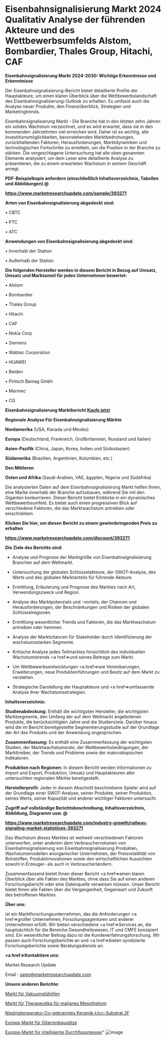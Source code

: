 # Eisenbahnsignalisierung Markt 2024 Qualitativ Analyse der führenden Akteure und des Wettbewerbsumfelds Alstom, Bombardier, Thales Group, Hitachi, CAF

<strong>Eisenbahnsignalisierung Markt 2024-2030: Wichtige Erkenntnisse und Erkenntnisse</strong>

Der Eisenbahnsignalisierung-Bericht bietet detaillierte Profile der Hauptakteure, um einen klaren Überblick über die Wettbewerbslandschaft des Eisenbahnsignalisierung-Outlook zu erhalten. Es umfasst auch die Analyse neuer Produkte, den Finanzüberblick, Strategien und Marketingtrends.

Eisenbahnsignalisierung Markt - Die Branche hat in den letzten zehn Jahren ein solides Wachstum verzeichnet, und es wird erwartet, dass sie in den kommenden Jahrzehnten viel erreichen wird. Daher ist es wichtig, alle Investitionsmöglichkeiten, bevorstehenden Marktbedrohungen, zurückhaltenden Faktoren, Herausforderungen, Marktdynamiken und technologischen Fortschritte zu ermitteln, um die Position in der Branche zu stärken. Die vorgeschlagene Untersuchung hat alle oben genannten Elemente analysiert, um dem Leser eine detaillierte Analyse zu präsentieren, die zu einem erwarteten Wachstum in seinem Geschäft anregt.



<strong><b>PDF-Beispielkopie anfordern (einschließlich Inhaltsverzeichnis, Tabellen und Abbildungen) @ </b></strong>

<strong><a href=https://www.marketresearchupdate.com/sample/393271>

<strong>https://www.marketresearchupdate.com/sample/393271</u></a></strong></strong>



<strong>Arten von Eisenbahnsignalisierung abgedeckt sind:</strong>

• CBTC

• PTC

• ATC



<strong>Anwendungen von Eisenbahnsignalisierung abgedeckt sind:</strong>

• Innerhalb der Station

• Außerhalb der Station



<strong>Die folgenden Hersteller werden in diesem Bericht in Bezug auf Umsatz, Umsatz und Marktanteil für jedes Unternehmen bewertet:</strong>

• Alstom

• Bombardier

• Thales Group

• Hitachi

• CAF

• Nokia Corp

• Siemens

• Wabtec Corporation

• HUAWEI

• Belden

• Pintsch Bamag Gmbh

• Mermec

• CG



<strong>Eisenbahnsignalisierung Marktbericht <a href=https://www.marketresearchupdate.com/buynow/393271>Kaufe jetzt</a></strong>



<strong>Regionale Analyse Für Eisenbahnsignalisierung Märkte</strong>



<strong>Nordamerika</strong> (USA, Kanada und Mexiko)



<strong>Europa</strong> (Deutschland, Frankreich, Großbritannien, Russland und Italien)



<strong>Asien-Pazifik</strong> (China, Japan, Korea, Indien und Südostasien)



<strong>Südamerika</strong> (Brasilien, Argentinien, Kolumbien, etc.)



<strong>Den Mittleren</strong> 

<strong>Osten und Afrika</strong> (Saudi-Arabien, VAE, ägypten, Nigeria und Südafrika)

Die analysierten Daten auf dem Eisenbahnsignalisierung Markt helfen Ihnen, eine Marke innerhalb der Branche aufzubauen, während Sie mit den Giganten konkurrieren. Dieser Bericht bietet Einblicke in ein dynamisches Wettbewerbsumfeld. Es bietet auch einen progressiven Blick auf verschiedene Faktoren, die das Marktwachstum antreiben oder einschränken.



<strong>Klicken Sie hier, um diesen Bericht zu einem gewinnbringenden Preis zu erhalten
</strong>

<strong><a href=https://www.marketresearchupdate.com/discount/393271>https://www.marketresearchupdate.com/discount/393271</b></u></strong></a>



<strong>Die Ziele des Berichts sind:</strong>

- Analyse und Prognose der Marktgröße von Eisenbahnsignalisierung Branchen auf dem Weltmarkt.

- Untersuchung der globalen Schlüsselakteure, der SWOT-Analyse, des Werts und des globalen Marktanteils für führende Akteure.

- Ermittlung, Erläuterung und Prognose des Marktes nach Art, Verwendungszweck und Region.

- Analyse des Marktpotenzials und -vorteils, der Chancen und Herausforderungen, der Beschränkungen und Risiken der globalen Schlüsselregionen.

- Ermittlung wesentlicher Trends und Faktoren, die das Marktwachstum antreiben oder hemmen.

- Analyse der Marktchancen für Stakeholder durch Identifizierung der wachstumsstarken Segmente.

- Kritische Analyse jedes Teilmarktes hinsichtlich des individuellen Wachstumstrends <a href=>und</a> seines Beitrags zum Markt.

- Um Wettbewerbsentwicklungen <a href=>wie</a> Vereinbarungen, Erweiterungen, neue Produkteinführungen und Besitz auf dem Markt zu verstehen.

- Strategische Darstellung der Hauptakteure und <a href=>umfas</a>sende Analyse ihrer Wachstumsstrategien.



<strong>Inhaltsverzeichnis:</strong>



<strong>Studienabdeckung:</strong> Enthält die wichtigsten Hersteller, die wichtigsten Marktsegmente, den Umfang der auf dem Weltmarkt angebotenen Produkte, die berücksichtigten Jahre und die Studienziele. Darüber hinaus wird die im Bericht bereitgestellte Segmentierungsstudie auf der Grundlage der Art des Produkts und der Anwendung angesprochen.



<strong>Zusammenfassung:</strong> Es enthält eine Zusammenfassung der wichtigsten Studien, der Marktwachstumsrate, der Wettbewerbsbedingungen, der Markttreiber, der Trends und Probleme sowie der makroskopischen Indikatoren.



<strong>Produktion nach Regionen:</strong> In diesem Bericht werden Informationen zu Import und Export, Produktion, Umsatz und Hauptakteuren aller untersuchten regionalen Märkte bereitgestellt.



<strong>Herstellerprofil:</strong> Jeder in diesem Abschnitt beschriebene Spieler wird auf der Grundlage einer SWOT-Analyse, seiner Produkte, seiner Produktion, seines Werts, seiner Kapazität und anderer wichtiger Faktoren untersucht.



<strong><b>Zugriff auf vollständige Berichtsbeschreibung, Inhaltsverzeichnis, Abbildung, Diagramm usw. @ </b></strong>

<strong><a href=https://www.marketresearchupdate.com/industry-growth/railway-signaling-market-statistices-393271>https://www.marketresearchupdate.com/industry-growth/railway-signaling-market-statistices-393271</a></strong>

Das Wachstum dieses Marktes ist weltweit verschiedenen Faktoren unterworfen, unter anderem dem Verbrauchervolumen von Eisenbahnsignalisierung von Eisenbahnsignalisierung Produkten, Wachstumsmodellen anorganischer Unternehmen, der Preisvolatilität von Rohstoffen, Produktinnovationen sowie den wirtschaftlichen Aussichten sowohl in Erzeuger- als auch in Verbraucherländern.

Zusammenfassend bietet Ihnen dieser Bericht <a href=>einen</a> klaren Überblick über alle Fakten des Marktes, ohne dass Sie auf einen anderen Forschungsbericht oder eine Datenquelle verweisen müssen. Unser Bericht bietet Ihnen alle Fakten über die Vergangenheit, Gegenwart und Zukunft des betroffenen Marktes.



<strong>Über uns:</strong>

 ist ein Marktforschungsunternehmen, das die Anforderungen <a href=>großer</a> Unternehmen, Forschungsagenturen und anderer Unternehmen erfüllt. Wir bieten verschiedene <a href=>Services</a> an, die hauptsächlich für die Bereiche Gesundheitswesen, IT und CMFE konzipiert sind. Ein wesentlicher Beitrag dazu ist die Kundenerfahrungsforschung. Wir passen auch Forschungsberichte an und <a href=>bieten</a> syndizierte Forschungsberichte sowie Beratungsdienste an.



<strong><a href=>Kontaktiere uns:</a></strong>

Market Research Update

Email : sales@marketresearchupdate.com



<strong>Unsere anderen Berichte:</strong>

<a href=https://www.linkedin.com/pulse/vacuum-annealing-furnace-market-2023-challenges>Markt für Vakuumglühöfen</a>

<a href=https://www.linkedin.com/pulse/malignant-mesothelioma-therapeutic-market-2023>Markt für Therapeutika für malignes Mesotheliom</a>

<a href=https://www.linkedin.com/pulse/low-temperature-co-fired-ceramic-ltcc-substrate-2f>Niedrigtemperatur-Co-gebranntes Keramik-Ltcc-Substrat 2F</a>

<a href=https://www.linkedin.com/pulse/europe-guitar-kits-market-advancing-growth-globally>Europa-Markt für Gitarrenbausätze</a>

<a href=https://www.linkedin.com/pulse/europe-intelligent-flow-meter-market-2023-pointing-capture>Europa-Markt für intelligente Durchflussmesser</a>"
![image](https://github.com/meghapanth/markettrends/assets/163847665/f90169f0-2163-4e76-a300-afcc4b1a2e09)
